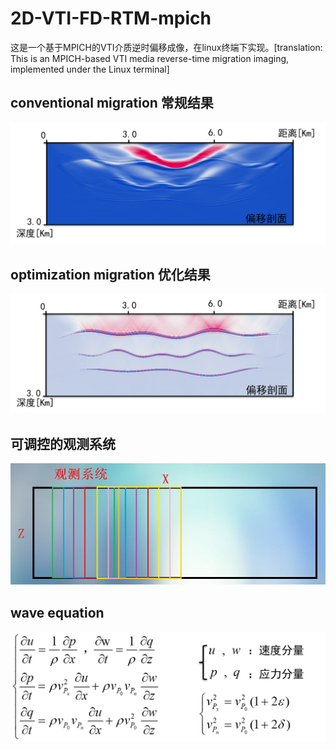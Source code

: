 # 2D-VTI-FD-RTM-mpich
这是一个基于MPICH的VTI介质逆时偏移成像，在linux终端下实现。[translation: This is an MPICH-based VTI media reverse-time migration imaging, implemented under the Linux terminal]

## conventional migration 常规结果

![](migration-before.png)

## optimization migration 优化结果

![](migration-after.png)

## 可调控的观测系统

![](note.jpg)

## wave equation

![](waveequation.png)
